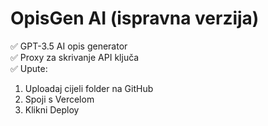 
# OpisGen AI (ispravna verzija)

✅ GPT-3.5 AI opis generator  
✅ Proxy za skrivanje API ključa  
✅ Upute:  
1. Uploadaj cijeli folder na GitHub  
2. Spoji s Vercelom  
3. Klikni Deploy  
